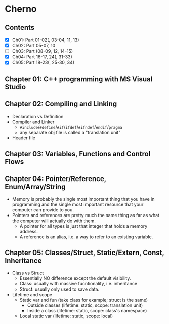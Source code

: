 # Cherno

## Contents

- [x] Ch01: Part 01-02(, 03-04, 11, 13)
- [x] Ch02: Part 05-07, 10
- [ ] Ch03: Part (08-09, 12, 14-15)
- [x] Ch04: Part 16-17, 24(, 31-33)
- [x] Ch05: Part 18-23(, 25-30, 34)

## Chapter 01: C++ programming with MS Visual Studio

## Chapter 02: Compiling and Linking

* Declaration vs Definition
* Compiler and Linker
  * `#include`/`#define`/`#if`/`ifdef`/`#ifndef`/`endif`/`pragma`
  * any separate obj file is called a "translation unit"
* Header file

## Chapter 03: Variables, Functions and Control Flows

## Chapter 04: Pointer/Reference, Enum/Array/String

* Memory is probably the single most important thing that you have in programming and the single most important resource that your computer can provide to you.
* Pointers and references are pretty much the same thing as far as what the computer will actually do with them.
  * A pointer for all types is just that integer that holds a memory address.
  * A reference is an alias, i.e. a way to refer to an existing variable.

## Chapter 05: Classes/Struct, Static/Extern, Const, Inheritance

* Class vs Struct
  * Essentially NO difference except the default visibility.
  * Class: usually with massive fucntionality, i.e. inheritance
  * Struct: usually only used to save data.
* Lifetime and scope
  * Static var and fun (take class for example; struct is the same)
    * Outside classes (lifetime: static, scope: translation unit) 
    * Inside a class (lifetime: static, scope: class's namespace)
  * Local static var (lifetime: static, scope: local)